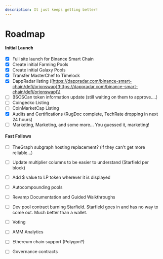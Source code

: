 ```yaml
---
description: It just keeps getting better!
---
```


# Roadmap

#### Initial Launch

* [x] Full site launch for Binance Smart Chain
* [x] Create initial Farming Pools
* [x] Create initial Galaxy Pools
* [x] Transfer MasterChef to Timelock
* [x] DappRadar listing \([https://dappradar.com/binance-smart-chain/defi/orionswap](https://dappradar.com/binance-smart-chain/defi/orionswap)\)
* [ ] BSCSCan token information update \(still waiting on them to approve....\)
* [ ] Coingecko Listing
* [ ] CoinMarketCap Listing
* [x] Audits and Certifications \(RugDoc complete, TechRate dropping in next 24 hours\)
* [ ] Marketing, Marketing, and some more... You guessed it, marketing!

#### Fast Follows

* [ ] TheGraph subgraph hosting replacement? \(if they can't get more reliable...\)
* [ ] Update multiplier columns to be easier to understand \(Starfield per block\)
* [ ] Add $ value to LP token wherever it is displayed
* [ ] Autocompounding pools
* [ ] Revamp Documentation and Guided Walkthroughs
* [ ] Dev pool contract burning Starfield. Starfield goes in and has no way to come out. Much better than a wallet. 
* [ ] Voting
* [ ] AMM Analytics
* [ ] Ethereum chain support \(Polygon?\)
* [ ] Governance contracts



